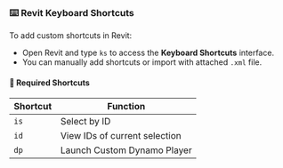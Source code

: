 ### ⌨️ Revit Keyboard Shortcuts
To add custom shortcuts in Revit:

- Open Revit and type `ks` to access the **Keyboard Shortcuts** interface.
- You can manually add shortcuts or import with attached `.xml` file.

#### 🧩 Required Shortcuts

| Shortcut | Function                     |
|----------|------------------------------|
| `is`     | Select by ID                 |
| `id`     | View IDs of current selection |
| `dp`     | Launch Custom Dynamo Player  |
